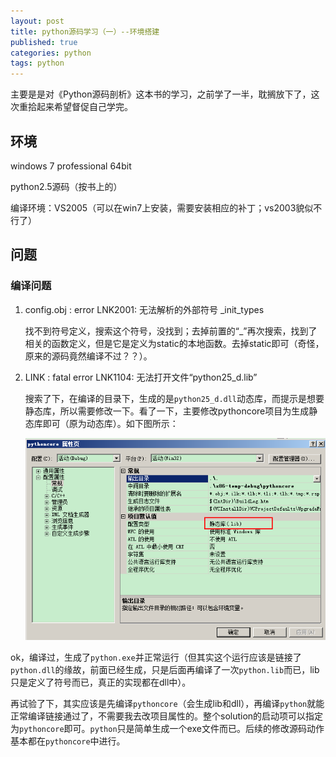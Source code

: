 ```yaml
---
layout: post
title: python源码学习（一）--环境搭建
published: true
categories: python
tags: python
---
```


主要是是对《Python源码剖析》这本书的学习，之前学了一半，耽搁放下了，这次重拾起来希望督促自己学完。

## 环境

windows 7 professional 64bit

python2.5源码（按书上的）

编译环境：VS2005（可以在win7上安装，需要安装相应的补丁；vs2003貌似不行了）

## 问题

### 编译问题

1. config.obj : error LNK2001: 无法解析的外部符号 _init_types

   找不到符号定义，搜索这个符号，没找到；去掉前置的“_”再次搜索，找到了相关的函数定义，但是它是定义为static的本地函数。去掉static即可（奇怪，原来的源码竟然编译不过？？）。

2. LINK : fatal error LNK1104: 无法打开文件“python25_d.lib”

   搜索了下，在编译的目录下，生成的是`python25_d.dll`动态库，而提示是想要静态库，所以需要修改一下。看了一下，主要修改pythoncore项目为生成静态库即可（原为动态库）。如下图所示：

   ![1571279372753](python%E6%BA%90%E7%A0%81%E5%AD%A6%E4%B9%A0%EF%BC%88%E4%B8%80%EF%BC%89.assets/1571279372753.png)

ok，编译过，生成了`python.exe`并正常运行（但其实这个运行应该是链接了`python.dll`的缘故，前面已经生成，只是后面再编译了一次`python.lib`而已，lib只是定义了符号而已，真正的实现都在dll中）。

再试验了下，其实应该是先编译`pythoncore`（会生成lib和dll），再编译`python`就能正常编译链接通过了，不需要我去改项目属性的。整个solution的启动项可以指定为`pythoncore`即可。`python`只是简单生成一个exe文件而已。后续的修改源码动作基本都在`pythoncore`中进行。

